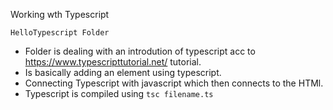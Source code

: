 Working wth Typescript

`HelloTypescript Folder` 
- Folder is dealing with an introdution of typescript acc to https://www.typescripttutorial.net/ tutorial.
- Is basically adding an element using typescript.
- Connecting Typescript with javascript which then connects to the HTMl.
- Typescript is compiled using `tsc filename.ts`
  
